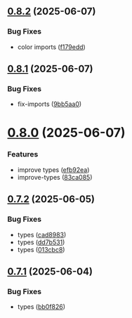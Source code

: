 ## [0.8.2](https://github.com/incmixlabs/utils/compare/v0.8.1...v0.8.2) (2025-06-07)


### Bug Fixes

* color imports ([f179edd](https://github.com/incmixlabs/utils/commit/f179edd10438944bcb881948bda32b671d312b8f))



## [0.8.1](https://github.com/incmixlabs/utils/compare/v0.8.0...v0.8.1) (2025-06-07)


### Bug Fixes

* fix-imports ([9bb5aa0](https://github.com/incmixlabs/utils/commit/9bb5aa099ac03e921e15ff7da9ac5cefc90ff58d))



# [0.8.0](https://github.com/incmixlabs/utils/compare/v0.7.2...v0.8.0) (2025-06-07)


### Features

* improve types ([efb92ea](https://github.com/incmixlabs/utils/commit/efb92ea3b2c12ce858fa306735bbea03a10e2dae))
* improve-types ([83ca085](https://github.com/incmixlabs/utils/commit/83ca085497099da73d90f58f6c4ee372e4f6798a))



## [0.7.2](https://github.com/incmixlabs/utils/compare/v0.7.1...v0.7.2) (2025-06-05)


### Bug Fixes

* types ([cad8983](https://github.com/incmixlabs/utils/commit/cad8983c7cf6fbe76db6e98ad665b2ba3ada04a2))
* types ([dd7b531](https://github.com/incmixlabs/utils/commit/dd7b531b34bffa4d5dff0aa543b5f143bec4a037))
* types ([013cbc8](https://github.com/incmixlabs/utils/commit/013cbc85fa94871a407a299871af56b884174e4b))



## [0.7.1](https://github.com/incmixlabs/utils/compare/v0.7.0...v0.7.1) (2025-06-04)


### Bug Fixes

* types ([bb0f826](https://github.com/incmixlabs/utils/commit/bb0f8263ea85d00b40d0c8a97884835e8c40bfc2))



